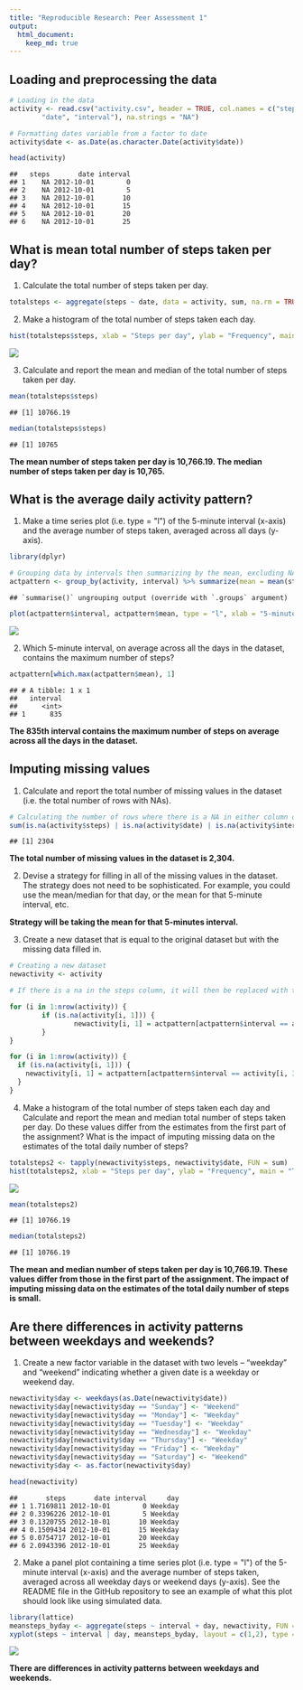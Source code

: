 ```yaml
---
title: "Reproducible Research: Peer Assessment 1"
output: 
  html_document:
    keep_md: true
---
```



## Loading and preprocessing the data

```r
# Loading in the data
activity <- read.csv("activity.csv", header = TRUE, col.names = c("steps", 
        "date", "interval"), na.strings = "NA")

# Formatting dates variable from a factor to date
activity$date <- as.Date(as.character.Date(activity$date))

head(activity)
```

```
##   steps       date interval
## 1    NA 2012-10-01        0
## 2    NA 2012-10-01        5
## 3    NA 2012-10-01       10
## 4    NA 2012-10-01       15
## 5    NA 2012-10-01       20
## 6    NA 2012-10-01       25
```

## What is mean total number of steps taken per day?

1. Calculate the total number of steps taken per day.


```r
totalsteps <- aggregate(steps ~ date, data = activity, sum, na.rm = TRUE)
```


2. Make a histogram of the total number of steps taken each day.


```r
hist(totalsteps$steps, xlab = "Steps per day", ylab = "Frequency", main = "Total steps per day from October to November 2012")
```

![](PA1_template_files/figure-html/unnamed-chunk-25-1.png)<!-- -->


3. Calculate and report the mean and median of the total number of steps taken per day.


```r
mean(totalsteps$steps)
```

```
## [1] 10766.19
```

```r
median(totalsteps$steps)
```

```
## [1] 10765
```

**The mean number of steps taken per day is 10,766.19. The median number of steps taken per day is 10,765.**


## What is the average daily activity pattern?

1. Make a time series plot (i.e. type = "l") of the 5-minute interval (x-axis) and the average number of steps taken, averaged across all days (y-axis).


```r
library(dplyr)

# Grouping data by intervals then summarizing by the mean, excluding NAs
actpattern <- group_by(activity, interval) %>% summarize(mean = mean(steps, na.rm = TRUE))
```

```
## `summarise()` ungrouping output (override with `.groups` argument)
```

```r
plot(actpattern$interval, actpattern$mean, type = "l", xlab = "5-minute interval", ylab = "Average number of steps taken", main = "5-minute intervals and average number of steps taken")
```

![](PA1_template_files/figure-html/unnamed-chunk-27-1.png)<!-- -->



2. Which 5-minute interval, on average across all the days in the dataset, contains the maximum number of steps?


```r
actpattern[which.max(actpattern$mean), 1]
```

```
## # A tibble: 1 x 1
##   interval
##      <int>
## 1      835
```

**The 835th interval contains the maximum number of steps on average across all the days in the dataset.**


## Imputing missing values

1. Calculate and report the total number of missing values in the dataset (i.e. the total number of rows with NAs).


```r
# Calculating the number of rows where there is a NA in either column of the dataset
sum(is.na(activity$steps) | is.na(activity$date) | is.na(activity$interval))
```

```
## [1] 2304
```
**The total number of missing values in the dataset is 2,304.**

2. Devise a strategy for filling in all of the missing values in the dataset. The strategy does not need to be sophisticated. For example, you could use the mean/median for that day, or the mean for that 5-minute interval, etc.


**Strategy will be taking the mean for that 5-minutes interval.**


3. Create a new dataset that is equal to the original dataset but with the missing data filled in.


```r
# Creating a new dataset
newactivity <- activity

# If there is a na in the steps column, it will then be replaced with the corresponding value from the totalsteps data frame above

for (i in 1:nrow(activity)) {
        if (is.na(activity[i, 1])) {
                newactivity[i, 1] = actpattern[actpattern$interval == activity[i, 3], 2]
        }
}

for (i in 1:nrow(activity)) {
  if (is.na(activity[i, 1])) {
    newactivity[i, 1] = actpattern[actpattern$interval == activity[i, 3], 2]
  }
}
```


4. Make a histogram of the total number of steps taken each day and Calculate and report the mean and median total number of steps taken per day. Do these values differ from the estimates from the first part of the assignment? What is the impact of imputing missing data on the estimates of the total daily number of steps?


```r
totalsteps2 <- tapply(newactivity$steps, newactivity$date, FUN = sum)
hist(totalsteps2, xlab = "Steps per day", ylab = "Frequency", main = "Total steps per day from October to November 2012")
```

![](PA1_template_files/figure-html/unnamed-chunk-31-1.png)<!-- -->

```r
mean(totalsteps2)
```

```
## [1] 10766.19
```

```r
median(totalsteps2)
```

```
## [1] 10766.19
```

**The mean and median number of steps taken per day is 10,766.19. These values differ from those in the first part of the assignment. The impact of imputing missing data on the estimates of the total daily number of steps is small.**


## Are there differences in activity patterns between weekdays and weekends?


1. Create a new factor variable in the dataset with two levels – “weekday” and “weekend” indicating whether a given date is a weekday or weekend day.


```r
newactivity$day <- weekdays(as.Date(newactivity$date))
newactivity$day[newactivity$day == "Sunday"] <- "Weekend"
newactivity$day[newactivity$day == "Monday"] <- "Weekday"
newactivity$day[newactivity$day == "Tuesday"] <- "Weekday"
newactivity$day[newactivity$day == "Wednesday"] <- "Weekday"
newactivity$day[newactivity$day == "Thursday"] <- "Weekday"
newactivity$day[newactivity$day == "Friday"] <- "Weekday"
newactivity$day[newactivity$day == "Saturday"] <- "Weekend"
newactivity$day <- as.factor(newactivity$day)

head(newactivity)
```

```
##       steps       date interval     day
## 1 1.7169811 2012-10-01        0 Weekday
## 2 0.3396226 2012-10-01        5 Weekday
## 3 0.1320755 2012-10-01       10 Weekday
## 4 0.1509434 2012-10-01       15 Weekday
## 5 0.0754717 2012-10-01       20 Weekday
## 6 2.0943396 2012-10-01       25 Weekday
```


2. Make a panel plot containing a time series plot (i.e. type = "l") of the 5-minute interval (x-axis) and the average number of steps taken, averaged across all weekday days or weekend days (y-axis). See the README file in the GitHub repository to see an example of what this plot should look like using simulated data.


```r
library(lattice)
meansteps_byday <- aggregate(steps ~ interval + day, newactivity, FUN = mean)
xyplot(steps ~ interval | day, meansteps_byday, layout = c(1,2), type = "l")
```

![](PA1_template_files/figure-html/unnamed-chunk-33-1.png)<!-- -->

**There are differences in activity patterns between weekdays and weekends.**
